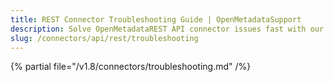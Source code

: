```yaml
---
title: REST Connector Troubleshooting Guide | OpenMetadataSupport
description: Solve OpenMetadataREST API connector issues fast with our comprehensive troubleshooting guide. Debug common problems, error codes, and connection failures.
slug: /connectors/api/rest/troubleshooting
---
```


{% partial file="/v1.8/connectors/troubleshooting.md" /%}
